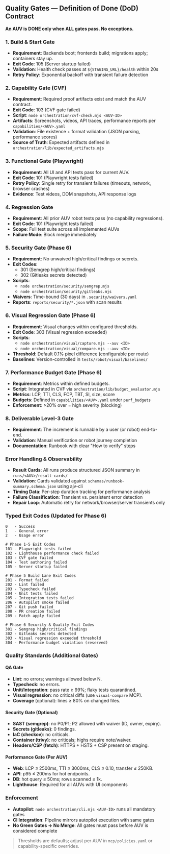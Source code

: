 ## Quality Gates — Definition of Done (DoD) Contract

**An AUV is DONE only when ALL gates pass. No exceptions.**

### 1. Build & Start Gate

- **Requirement**: Backends boot; frontends build; migrations apply; containers stay up.
- **Exit Code**: 105 (Server startup failed)
- **Validation**: Health check passes at `${STAGING_URL}/health` within 20s
- **Retry Policy**: Exponential backoff with transient failure detection

### 2. Capability Gate (CVF)

- **Requirement**: Required proof artifacts exist and match the AUV contract.
- **Exit Code**: 103 (CVF gate failed)
- **Script**: `node orchestration/cvf-check.mjs <AUV-ID>`
- **Artifacts**: Screenshots, videos, API traces, performance reports per `capabilities/<AUV>.yaml`
- **Validation**: File existence + format validation (JSON parsing, performance scores)
- **Source of Truth**: Expected artifacts defined in `orchestration/lib/expected_artifacts.mjs`

### 3. Functional Gate (Playwright)

- **Requirement**: All UI and API tests pass for current AUV.
- **Exit Code**: 101 (Playwright tests failed)
- **Retry Policy**: Single retry for transient failures (timeouts, network, browser crashes)
- **Evidence**: Test videos, DOM snapshots, API response logs

### 4. Regression Gate

- **Requirement**: All prior AUV robot tests pass (no capability regressions).
- **Exit Code**: 101 (Playwright tests failed)
- **Scope**: Full test suite across all implemented AUVs
- **Failure Mode**: Block merge immediately

### 5. Security Gate (Phase 6)

- **Requirement**: No unwaived high/critical findings or secrets.
- **Exit Codes**: 
  - 301 (Semgrep high/critical findings)
  - 302 (Gitleaks secrets detected)
- **Scripts**:
  - `node orchestration/security/semgrep.mjs`
  - `node orchestration/security/gitleaks.mjs`
- **Waivers**: Time-bound (30 days) in `.security/waivers.yaml`
- **Reports**: `reports/security/*.json` with scan results

### 6. Visual Regression Gate (Phase 6)

- **Requirement**: Visual changes within configured thresholds.
- **Exit Code**: 303 (Visual regression exceeded)
- **Scripts**:
  - `node orchestration/visual/capture.mjs --auv <ID>`
  - `node orchestration/visual/compare.mjs --auv <ID>`
- **Threshold**: Default 0.1% pixel difference (configurable per route)
- **Baselines**: Version-controlled in `tests/robot/visual/baselines/`

### 7. Performance Budget Gate (Phase 6)

- **Requirement**: Metrics within defined budgets.
- **Script**: Integrated in CVF via `orchestration/lib/budget_evaluator.mjs`
- **Metrics**: LCP, TTI, CLS, FCP, TBT, SI, size, score
- **Budgets**: Defined in `capabilities/<AUV>.yaml` under `perf_budgets`
- **Enforcement**: >20% over = high severity (blocking)

### 8. Deliverable Level-3 Gate

- **Requirement**: The increment is runnable by a user (or robot) end-to-end.
- **Validation**: Manual verification or robot journey completion
- **Documentation**: Runbook with clear "How to verify" steps

### Error Handling & Observability

- **Result Cards**: All runs produce structured JSON summary in `runs/<AUV>/result-cards/`
- **Validation**: Cards validated against `schemas/runbook-summary.schema.json` using ajv-cli
- **Timing Data**: Per-step duration tracking for performance analysis
- **Failure Classification**: Transient vs. persistent error detection
- **Repair Loop**: Automatic retry for network/browser/server transients only

### Typed Exit Codes (Updated for Phase 6)

```
0   - Success
1   - General error
2   - Usage error

# Phase 1-5 Exit Codes
101 - Playwright tests failed
102 - Lighthouse performance check failed
103 - CVF gate failed
104 - Test authoring failed
105 - Server startup failed

# Phase 5 Build Lane Exit Codes
201 - Format failed
202 - Lint failed
203 - Typecheck failed
204 - Unit tests failed
205 - Integration tests failed
206 - Autopilot smoke failed
207 - Git push failed
208 - PR creation failed
209 - Patch apply failed

# Phase 6 Security & Quality Exit Codes
301 - Semgrep high/critical findings
302 - Gitleaks secrets detected
303 - Visual regression exceeded threshold
304 - Performance budget violation (reserved)
```

### Quality Standards (Additional Gates)

#### QA Gate

- **Lint**: no errors; warnings allowed below N.
- **Typecheck**: no errors.
- **Unit/Integration**: pass rate ≥ 99%; flaky tests quarantined.
- **Visual regression**: no critical diffs (use `visual-compare` MCP).
- **Coverage** (optional): lines ≥ 80% on changed files.

#### Security Gate (Optional)

- **SAST (semgrep)**: no P0/P1; P2 allowed with waiver (ID, owner, expiry).
- **Secrets (gitleaks)**: 0 findings.
- **IaC (checkov)**: no criticals.
- **Container (trivy)**: no criticals; highs require note/waiver.
- **Headers/CSP (fetch)**: HTTPS + HSTS + CSP present on staging.

#### Performance Gate (Per AUV)

- **Web**: LCP ≤ 2500ms, TTI ≤ 3000ms, CLS ≤ 0.10, transfer ≤ 250KB.
- **API**: p95 ≤ 200ms for hot endpoints.
- **DB**: hot query ≤ 50ms; rows scanned ≤ 1k.
- **Lighthouse**: Required for all AUVs with UI components

### Enforcement

- **Autopilot**: `node orchestration/cli.mjs <AUV-ID>` runs all mandatory gates
- **CI Integration**: Pipeline mirrors autopilot execution with same gates
- **No Green Gates → No Merge**: All gates must pass before AUV is considered complete

> Thresholds are defaults; adjust per AUV in `mcp/policies.yaml` or capability-specific overrides.

